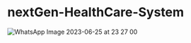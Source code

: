 # nextGen-HealthCare-System
![WhatsApp Image 2023-06-25 at 23 27 00](https://github.com/dammalapat/nextGen-HealthCare-System/assets/94703612/7de7822b-9e89-46f3-bb64-cc01916a2207)
